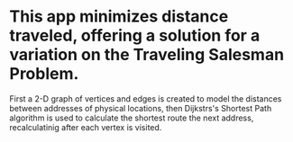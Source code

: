 ﻿# This app minimizes distance traveled, offering a solution for a variation on the Traveling Salesman Problem. 
 First a 2-D graph of vertices and edges is created to model the distances between addresses of physical locations, then Dijkstrs's Shortest Path algorithm is used to calculate the shortest route the next address, recalculatinig after each vertex is visited.
